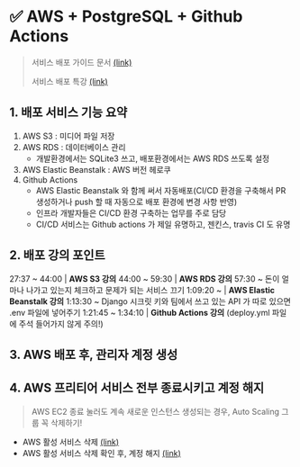 # ✅ AWS + PostgreSQL + Github Actions

> 서비스 배포 가이드 문서 [(link)](https://www.notion.so/hg-edu/839d9d48a1d540ae9509a2009e1722e9) 
>
> 서비스 배포 특강 [(link)](https://www.youtube.com/watch?v=UsW0AbqzfU4)
>



## 1. 배포 서비스 기능 요약

1. AWS S3 : 미디어 파일 저장
2. AWS RDS : 데이터베이스 관리
   - 개발환경에서는 SQLite3 쓰고, 배포환경에서는 AWS RDS 쓰도록 설정
3. AWS Elastic Beanstalk : AWS 버전 헤로쿠
4. Github Actions
   - AWS Elastic Beanstalk 와 함께 써서 자동배포(CI/CD 환경을 구축해서 PR 생성하거나 push 할 때 자동으로 배포 환경에 변경 사항 반영)
   - 인프라 개발자들은 CI/CD 환경 구축하는 업무를 주로 담당
   - CI/CD 서비스는 Github actions 가 제일 유명하고, 젠킨스, travis CI 도 유명



## 2. 배포 강의 포인트

27:37 ~ 44:00 | **AWS S3 강의**
44:00 ~ 59:30 | **AWS RDS 강의**
57:30 ~ 돈이 얼마나 나가고 있는지 체크하고 문제가 되는 서비스 끄기
1:09:20 ~ | **AWS Elastic Beanstalk 강의** 
1:13:30 ~ Django 시크릿 키와 팀에서 쓰고 있는 API 가 따로 있으면 .env 파일에 넣어주기
1:21:45 ~ 1:34:10 | **Github Actions 강의** (deploy.yml 파일에 주석 들어가지 않게 주의!)



## 3. AWS 배포 후, 관리자 계정 생성


## 4. AWS 프리티어 서비스 전부 종료시키고 계정 해지
> AWS EC2 종료 눌러도 계속 새로운 인스턴스 생성되는 경우, Auto Scaling 그룹 꼭 삭제하기!
- AWS 활성 서비스 삭제 [(link)](https://brunch.co.kr/@topasvga/342)
- AWS 활성 서비스 삭제 확인 후, 계정 해지 [(link)](https://winters-story.tistory.com/entry/%EA%B0%84%EB%8B%A8%ED%95%98%EA%B2%8C-AWS-%EA%B3%84%EC%A0%95-%ED%83%88%ED%87%B4%ED%95%98%EA%B8%B0-EC2-%EC%A2%85%EB%A3%8C-%EA%B3%84%EC%A0%95%ED%95%B4%EC%A7%80-%EB%B0%A9%EB%B2%95#google_vignette)
